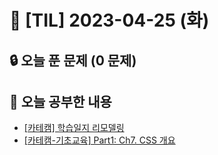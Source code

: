 # 📆 [TIL] 2023-04-25 (화)

## 🔒 오늘 푼 문제 (0 문제)

## 📝 오늘 공부한 내용

- [[카테캠] 학습일지 리모델링](https://monsta-zo.github.io/kakaotechcam/KTC-%ED%95%99%EC%8A%B5%EC%9D%BC%EC%A7%80/)
- [[카테캠-기초교육] Part1: Ch7. CSS 개요](https://monsta-zo.github.io/kakaotechcam/KTC-1-7/)
